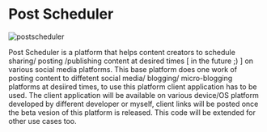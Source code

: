 # Post Scheduler

![postscheduler](./assets/postScheduler.png)

Post Scheduler is a platform that helps content creators to schedule sharing/ posting /publishing content at desired times [ in the future ;) ] on various social media platforms. This base platform does one work of posting content to diffetent social media/ blogging/ micro-blogging platforms at desiired times, to use this platform client application has to be used. The client application will be available on various device/OS platform developed by different developer or myself, client links will be posted once the beta vesion of this platform is released. This code will be extended for other use cases too.
